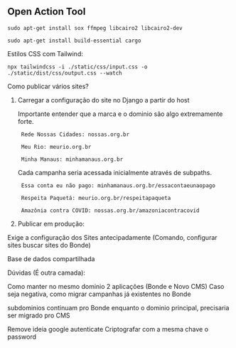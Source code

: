 Open Action Tool
-----------------


<!-- https://stackoverflow.com/questions/70508775/error-could-not-build-wheels-for-pycairo-which-is-required-to-install-pyprojec -->

`sudo apt-get install sox ffmpeg libcairo2 libcairo2-dev`

`sudo apt-get install build-essential cargo`

Estilos CSS com Tailwind:

`npx tailwindcss -i ./static/css/input.css -o ./static/dist/css/output.css --watch`


Como publicar vários sites?

1. Carregar a configuração do site no Django a partir do host

    Importante entender que a marca e o dominio são algo extremamente forte.
        
        Rede Nossas Cidades: nossas.org.br
        
        Meu Rio: meurio.org.br
        
        Minha Manaus: minhamanaus.org.br

    Cada campanha seria acessada inicialmente através de subpaths.

        Essa conta eu não pago: minhamanaus.org.br/essacontaeunaopago
        
        Respeita Paquetá: meurio.org.br/respeitapaqueta
        
        Amazônia contra COVID: nossas.org.br/amazoniacontracovid

2. Publicar em produção:

Exige a configuração dos Sites antecipadamente (Comando, configurar sites buscar sites do Bonde)

Base de dados compartilhada


Dúvidas (É outra camada):

Como manter no mesmo dominio 2 aplicações (Bonde e Novo CMS)
Caso seja negativa, como migrar campanhas já existentes no Bonde

subdominios continuam pro Bonde
enquanto o dominio principal, precisaria ser migrado pro CMS


Remove ideia google autenticate
Criptografar com a mesma chave o password